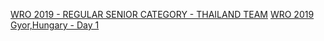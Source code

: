 [WRO 2019 - REGULAR SENIOR CATEGORY - THAILAND TEAM](https://www.youtube.com/watch?v=6uF9uQn8sxU)
[WRO 2019 Gyor,Hungary - Day 1](https://youtu.be/yQoyXYrWGAo?t=96)